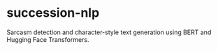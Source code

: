 # succession-nlp
Sarcasm detection and character-style text generation using BERT and Hugging Face Transformers.
